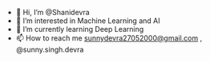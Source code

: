 - 👋 Hi, I’m @Shanidevra
- 👀 I’m interested in Machine Learning and AI
- 🌱 I’m currently learning Deep Learning
- 📫 How to reach me sunnydevra27052000@gmail.com , @sunny.singh.devra


<!---
Shanidevra/Shanidevra is a ✨ special ✨ repository because its `README.md` (this file) appears on your GitHub profile.
You can click the Preview link to take a look at your changes.
--->
